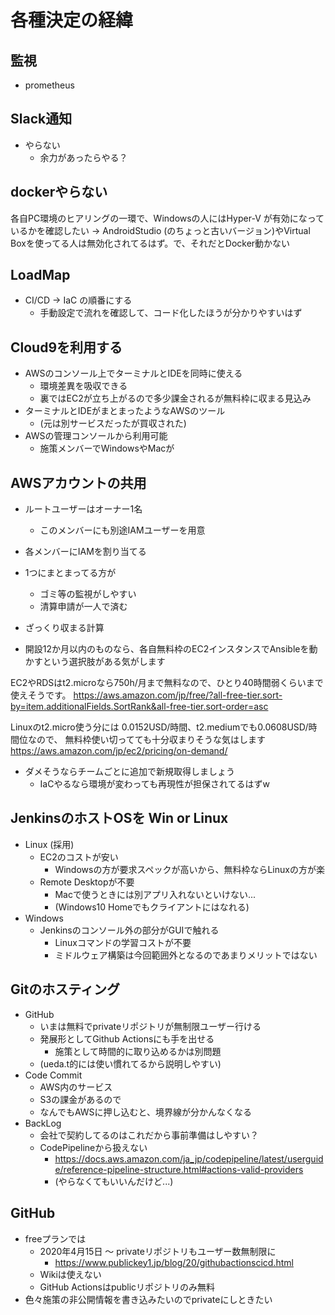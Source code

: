 # 各種決定の経緯

## 監視
- prometheus

## Slack通知
- やらない
  - 余力があったらやる？

## dockerやらない

各自PC環境のヒアリングの一環で、Windowsの人にはHyper-V が有効になっているかを確認したい
→ AndroidStudio (のちょっと古いバージョン)やVirtual Boxを使ってる人は無効化されてるはず。で、それだとDocker動かない

## LoadMap
- CI/CD → IaC の順番にする
  - 手動設定で流れを確認して、コード化したほうが分かりやすいはず

## Cloud9を利用する
  - AWSのコンソール上でターミナルとIDEを同時に使える
    - 環境差異を吸収できる
    - 裏ではEC2が立ち上がるので多少課金されるが無料枠に収まる見込み
- ターミナルとIDEがまとまったようなAWSのツール
  - (元は別サービスだったが買収された)
- AWSの管理コンソールから利用可能
  - 施策メンバーでWindowsやMacが

## AWSアカウントの共用
  - ルートユーザーはオーナー1名
    - このメンバーにも別途IAMユーザーを用意
  - 各メンバーにIAMを割り当てる
- 1つにまとまってる方が
  - ゴミ等の監視がしやすい
  - 清算申請が一人で済む

- ざっくり収まる計算

- 開設12か月以内のものなら、各自無料枠のEC2インスタンスでAnsibleを動かすという選択肢がある気がします

EC2やRDSはt2.microなら750h/月まで無料なので、ひとり40時間弱くらいまで使えそうです。
https://aws.amazon.com/jp/free/?all-free-tier.sort-by=item.additionalFields.SortRank&all-free-tier.sort-order=asc

Linuxのt2.micro使う分には 0.0152USD/時間、t2.mediumでも0.0608USD/時間位なので、
無料枠使い切ってても十分収まりそうな気はします
https://aws.amazon.com/jp/ec2/pricing/on-demand/
- ダメそうならチームごとに追加で新規取得しましょう
  - IaCやるなら環境が変わっても再現性が担保されてるはずw

## JenkinsのホストOSを Win or Linux
- Linux (採用)
  - EC2のコストが安い
    - Windowsの方が要求スペックが高いから、無料枠ならLinuxの方が楽
  - Remote Desktopが不要
    - Macで使うときには別アプリ入れないといけない...
    - (Windows10 Homeでもクライアントにはなれる)
- Windows
  - Jenkinsのコンソール外の部分がGUIで触れる
    - Linuxコマンドの学習コストが不要
    - ミドルウェア構築は今回範囲外となるのであまりメリットではない

## Gitのホスティング
- GitHub
  - いまは無料でprivateリポジトリが無制限ユーザー行ける
  - 発展形としてGithub Actionsにも手を出せる
    - 施策として時間的に取り込めるかは別問題
  - (ueda.t的には使い慣れてるから説明しやすい)
- Code Commit
  - AWS内のサービス
  - S3の課金があるので
  - なんでもAWSに押し込むと、境界線が分かんなくなる
- BackLog
  - 会社で契約してるのはこれだから事前準備はしやすい？
  - CodePipelineから扱えない
    - https://docs.aws.amazon.com/ja_jp/codepipeline/latest/userguide/reference-pipeline-structure.html#actions-valid-providers
    -  (やらなくてもいいんだけど...)

## GitHub
- freeプランでは
  - 2020年4月15日 ～ privateリポジトリもユーザー数無制限に
    - https://www.publickey1.jp/blog/20/githubactionscicd.html
  - Wikiは使えない
  - GitHub Actionsはpublicリポジトリのみ無料
- 色々施策の非公開情報を書き込みたいのでprivateにしときたい

